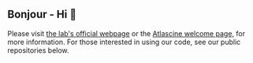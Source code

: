 ## Bonjour - Hi :wave:

Please visit [the lab's official webpage](https://geomedialab.org) or the [Atlascine welcome page,](https://geomedialab.org/atlascine.html) for more information. For those interested in using our code, see our public repositories below.
